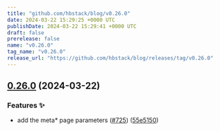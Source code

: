 ```yaml
---
title: "github.com/hbstack/blog/v0.26.0"
date: 2024-03-22 15:29:25 +0000 UTC
publishDate: 2024-03-22 15:29:41 +0000 UTC
draft: false
prerelease: false
name: "v0.26.0"
tag_name: "v0.26.0"
release_url: "https://github.com/hbstack/blog/releases/tag/v0.26.0"
---
```


## [0.26.0](https://github.com/hbstack/blog/compare/v0.25.2...v0.26.0) (2024-03-22)


### Features ✨

* add the meta* page parameters ([#725](https://github.com/hbstack/blog/issues/725)) ([55e5150](https://github.com/hbstack/blog/commit/55e51506c09147f424e10b0e66a39aa7f9ae051f))
